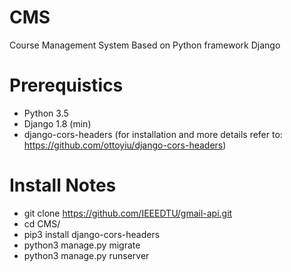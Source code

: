 # CMS
Course Management System
Based on Python framework Django 
# Prerequistics
- Python 3.5
- Django 1.8 (min)
- django-cors-headers (for installation and more details refer to: https://github.com/ottoyiu/django-cors-headers)

# Install Notes
- git clone https://github.com/IEEEDTU/gmail-api.git
- cd CMS/
- pip3 install django-cors-headers
- python3 manage.py migrate
- python3 manage.py runserver

